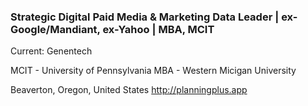 ### Strategic Digital Paid Media & Marketing Data Leader | ex-Google/Mandiant, ex-Yahoo | MBA, MCIT

Current: Genentech

MCIT - University of Pennsylvania
MBA - Western Micigan University

Beaverton, Oregon, United States
http://planningplus.app 

<!--
**jonpape/jonpape** is a ✨ _special_ ✨ repository because its `README.md` (this file) appears on your GitHub profile.

Here are some ideas to get you started:

- 🔭 I’m currently working on ...
- 🌱 I’m currently learning ...
- 👯 I’m looking to collaborate on ...
- 🤔 I’m looking for help with ...
- 💬 Ask me about ...
- 📫 How to reach me: ...
- 😄 Pronouns: ...
- ⚡ Fun fact: ...
-->
